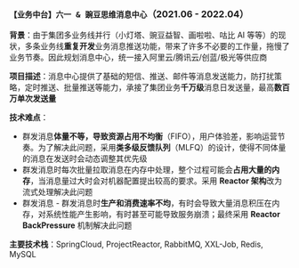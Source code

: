 ### `【业务中台】六一 & 豌豆思维消息中心`（2021.06 - 2022.04）

**背景**：由于集团多业务线并行（小灯塔、豌豆益智、画啦啦、咕比 AI 等等）的现状，多条业务线**重复开发**业务消息推送功能，带来了许多不必要的工作量，拖慢了业务节奏。因此规划消息中心，统一接入阿里云/腾讯云/创蓝/极光等供应商

**项目描述**：消息中心提供了基础的短信、推送、邮件等消息发送能力，防打扰策略，定时推送、批量推送等能力，承接了集团业务**千万级**消息日发送量，最高**数百万单次发送量**

**技术难点**：
  - 群发消息**体量不等，导致资源占用不均衡**（FIFO），用户体验差，影响运营节奏。为了解决此问题，采用**类多级反馈队列**（MLFQ）的设计，使得不同体量的消息在发送时会动态调整其优先级
  - 群发消息时每次批量拉取消息在内存中处理，整个过程可能会**占用大量的内存**，当消息量过大时会对机器配置提出较高的要求。采用 **Reactor 架构**改为流式处理解决此问题
  - 群发消息 - 群发消息时**生产和消费速率不均**，有时会导致大量消息积压在内存，对系统性能产生影响，有时甚至可能导致服务崩溃；最终采用 **Reactor BackPressure** 机制解决此问题

**主要技术栈**：SpringCloud, ProjectReactor, RabbitMQ, XXL-Job, Redis, MySQL
